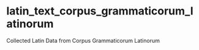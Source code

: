 # latin_text_corpus_grammaticorum_latinorum
Collected Latin Data from Corpus Grammaticorum Latinorum 
